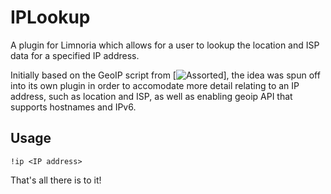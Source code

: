 # IPLookup

A plugin for Limnoria which allows for a user to lookup the location and ISP data for a specified IP address.

Initially based on the GeoIP script from [![Assorted](https://github.com/reticulatingspline/Assorted)], the idea was spun off into its own plugin in order to accomodate more detail relating to an IP address, such as location and ISP, as well as enabling geoip API that supports hostnames and IPv6.

## Usage

```
!ip <IP address>
```

That's all there is to it!
